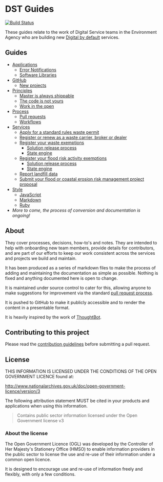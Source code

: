 # DST Guides

[![Build Status](https://travis-ci.org/DEFRA/dst-guides.svg?branch=master)](https://travis-ci.org/DEFRA/dst-guides)

These guides relate to the work of Digital Service teams in the Environment Agency who are building new [Digital by default](https://www.gov.uk/service-manual/digital-by-default) services.

## Guides

- [Applications](/applications)
  - [Error Notifications](/applications/error-notifications.md)
  - [Software Libraries](/applications/software-libraries.md)
- [GitHub](/github)
  - [New projects](/process/new_projects.md)
- [Principles](/principles)
  - [Master is always shippable](/principles/master_is_always_shippable.md)
  - [The code is not yours](/principles/code_is_not_yours.md)
  - [Work in the open](/principles/work_in_the_open.md)
- [Process](/process)
  - [Pull requests](/process/pull_request.md)
  - [Workflows](/process/workflows.md)
- [Services](/services)
  - [Apply for a standard rules waste permit](/services/wp)
  - [Register or renew as a waste carrier, broker or dealer](/services/wcr)
  - [Register your waste exemptions](/services/wex)
    - [Solution release process](/services/wex/solution-release-process.md)
    - [State engine](/services/wex/state_engine.md)
  - [Register your flood risk activity exemptions](/services/frae)
    - [Solution release process](/services/frae/solution-release-process.md)
    - [State engine](/services/frae/state_engine.md)
  - [Report landfill data](/services/dr)
  - [Submit your flood or coastal erosion risk management project proposal](/services/pafs)
- [Style](/style)
  - [JavaScript](/style/javascript.md)
  - [Markdown](/style/markdown.md)
  - [Ruby](/style/ruby.md)
- *More to come, the process of conversion and documentation is ongoing!*

## About

They cover processes, decisions, how-to's and notes. They are intended to help with onboarding new team members, provide details for contributors, and are part of our efforts to keep our work consistent across the services and projects we build and maintain.

It has been produced as a series of markdown files to make the process of adding and maintaining the documentation as simple as possible. Nothing is fixed and anything documented here is open to change.

It is maintained under source control to cater for this, allowing anyone to make suggestions for improvement via the standard [pull request process](https://help.github.com/articles/using-pull-requests/).

It is pushed to GitHub to make it publicly accessible and to render the content in a presentable format.

It is heavily inspired by the work of [ThoughtBot](https://github.com/thoughtbot/guides).

## Contributing to this project

Please read the [contribution guidelines](/CONTRIBUTING.md) before submitting a pull request.

## License

THIS INFORMATION IS LICENSED UNDER THE CONDITIONS OF THE OPEN GOVERNMENT LICENCE found at:

<http://www.nationalarchives.gov.uk/doc/open-government-licence/version/3>

The following attribution statement MUST be cited in your products and applications when using this information.

>Contains public sector information licensed under the Open Government license v3

### About the license

The Open Government Licence (OGL) was developed by the Controller of Her Majesty's Stationery Office (HMSO) to enable information providers in the public sector to license the use and re-use of their information under a common open licence.

It is designed to encourage use and re-use of information freely and flexibly, with only a few conditions.
